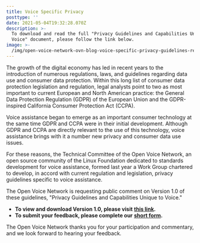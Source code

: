 ```yaml
---
title: Voice Specific Privacy
posttype: ''
date: 2021-05-04T19:32:28.070Z
description: >-
  To download and read the full "Privacy Guidelines and Capabilities Unique to
  Voice" document, please follow the link below.
image: >-
  /img/open-voice-network-ovn-blog-voice-specific-privacy-guidelines-review-1.png
---
```

The growth of the digital economy has led in recent years to the introduction of numerous regulations, laws, and guidelines regarding data use and consumer data protection. Within this long list of consumer data protection legislation and regulation, legal analysts point to two as most important to current European and North American practice: the General Data Protection Regulation (GDPR) of the European Union and the GDPR-inspired California Consumer Protection Act (CCPA).

Voice assistance began to emerge as an important consumer technology at the same time GDPR and CCPA were in their initial development. Although GDPR and CCPA are directly relevant to the use of this technology, voice assistance brings with it a number new privacy and consumer data use issues.

For these reasons, the Technical Committee of the Open Voice Network, an open source community of the Linux Foundation dedicated to standards development for voice assistance, formed last year a Work Group chartered to develop, in accord with current regulation and legislation, privacy guidelines specific to voice assistance.

The Open Voice Network is requesting public comment on Version 1.0 of these guidelines, "Privacy Guidelines and Capabilities Unique to Voice."

* **To view and download Version 1.0, please visit** [**this link**](https://drive.google.com/file/d/1kFSS3zYLZ8ZWKAZ_GMG2keWCjeSBFhCl/view?usp=sharing)**.**
* **To submit your feedback, please complete our** [**short form**](https://docs.google.com/forms/d/e/1FAIpQLSeOENxb_tAATrwnqHEnl1LITl3GniPM5PdBAPbgUF2Y18YzUw/viewform?usp=sf_link)**.**

The Open Voice Network thanks you for your participation and commentary, and we look forward to hearing your feedback.
